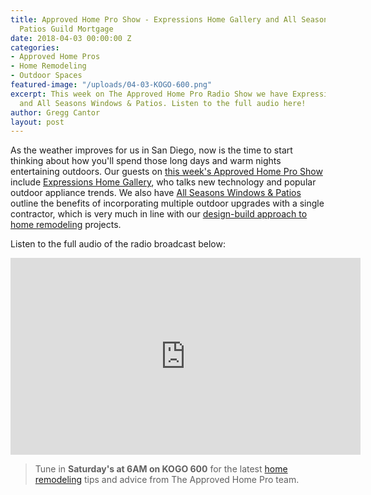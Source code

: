 ```yaml
---
title: Approved Home Pro Show - Expressions Home Gallery and All Seasons Windows &
  Patios Guild Mortgage
date: 2018-04-03 00:00:00 Z
categories:
- Approved Home Pros
- Home Remodeling
- Outdoor Spaces
featured-image: "/uploads/04-03-KOGO-600.png"
excerpt: This week on The Approved Home Pro Radio Show we have Expressions Home Gallery
  and All Seasons Windows & Patios. Listen to the full audio here!
author: Gregg Cantor
layout: post
---
```


As the weather improves for us in San Diego, now is the time to start thinking about how you'll spend those long days and warm nights entertaining outdoors. Our guests on [this week's Approved Home Pro Show](https://www.sandiegoapprovedhomepros.com/blog/approved-home-pro-radio-show-expressions-home-gallery-seasons-windows-patios/) include [Expressions Home Gallery](https://www.expressionshomegallery.com/), who talks new technology and popular outdoor appliance trends. We also have [All Seasons Windows & Patios](https://allseasonswindowsandpatios.com/) outline the benefits of incorporating multiple outdoor upgrades with a single contractor, which is very much in line with our [design-build approach to home remodeling](/san-diego-design-build-contractors) projects.

Listen to the full audio of the radio broadcast below:

<div class="flex-video">
  <iframe width="560" height="315" src="https://www.youtube.com/embed/OxTaepqq0vs?rel=0&amp;showinfo=0" frameborder="0" allow="autoplay; encrypted-media" allowfullscreen></iframe>
</div>

> Tune in **Saturday's at 6AM on KOGO 600** for the latest [home remodeling](/san-diego-home-remodel-services) tips and advice from The Approved Home Pro team.
